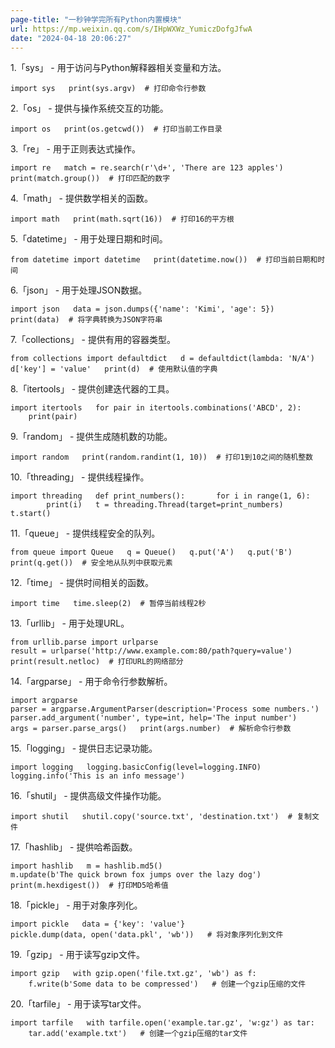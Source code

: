 ```yaml
---
page-title: "一秒钟学完所有Python内置模块"
url: https://mp.weixin.qq.com/s/IHpWXWz_YumiczDofgJfwA
date: "2024-04-18 20:06:27"
---
```

1.「sys」 - 用于访问与Python解释器相关变量和方法。  

`import sys   print(sys.argv)  # 打印命令行参数   `

2.「os」 - 提供与操作系统交互的功能。

`import os   print(os.getcwd())  # 打印当前工作目录   `

3.「re」 - 用于正则表达式操作。

`import re   match = re.search(r'\d+', 'There are 123 apples')   print(match.group())  # 打印匹配的数字   `

4.「math」 - 提供数学相关的函数。

`import math   print(math.sqrt(16))  # 打印16的平方根   `

5.「datetime」 - 用于处理日期和时间。

`from datetime import datetime   print(datetime.now())  # 打印当前日期和时间   `

6.「json」 - 用于处理JSON数据。

`import json   data = json.dumps({'name': 'Kimi', 'age': 5})   print(data)  # 将字典转换为JSON字符串   `

7.「collections」 - 提供有用的容器类型。

`from collections import defaultdict   d = defaultdict(lambda: 'N/A')   d['key'] = 'value'   print(d)  # 使用默认值的字典   `

8.「itertools」 - 提供创建迭代器的工具。

`import itertools   for pair in itertools.combinations('ABCD', 2):       print(pair)   `

9.「random」 - 提供生成随机数的功能。

`import random   print(random.randint(1, 10))  # 打印1到10之间的随机整数   `

10.「threading」 - 提供线程操作。

`import threading   def print_numbers():       for i in range(1, 6):           print(i)   t = threading.Thread(target=print_numbers)   t.start()   `

11.「queue」 - 提供线程安全的队列。

`from queue import Queue   q = Queue()   q.put('A')   q.put('B')   print(q.get())  # 安全地从队列中获取元素   `

12.「time」 - 提供时间相关的函数。

`import time   time.sleep(2)  # 暂停当前线程2秒   `

13.「urllib」 - 用于处理URL。

`from urllib.parse import urlparse   result = urlparse('http://www.example.com:80/path?query=value')   print(result.netloc)  # 打印URL的网络部分   `

14.「argparse」 - 用于命令行参数解析。

`import argparse   parser = argparse.ArgumentParser(description='Process some numbers.')   parser.add_argument('number', type=int, help='The input number')   args = parser.parse_args()   print(args.number)  # 解析命令行参数   `

15.「logging」 - 提供日志记录功能。

`import logging   logging.basicConfig(level=logging.INFO)   logging.info('This is an info message')   `

16.「shutil」 - 提供高级文件操作功能。

`import shutil   shutil.copy('source.txt', 'destination.txt')  # 复制文件   `

17.「hashlib」 - 提供哈希函数。

`import hashlib   m = hashlib.md5()   m.update(b'The quick brown fox jumps over the lazy dog')   print(m.hexdigest())  # 打印MD5哈希值   `

18.「pickle」 - 用于对象序列化。

`import pickle   data = {'key': 'value'}   pickle.dump(data, open('data.pkl', 'wb'))   # 将对象序列化到文件   `

19.「gzip」 - 用于读写gzip文件。

`import gzip   with gzip.open('file.txt.gz', 'wb') as f:       f.write(b'Some data to be compressed')   # 创建一个gzip压缩的文件   `

20.「tarfile」 - 用于读写tar文件。

`import tarfile   with tarfile.open('example.tar.gz', 'w:gz') as tar:       tar.add('example.txt')   # 创建一个gzip压缩的tar文件   `